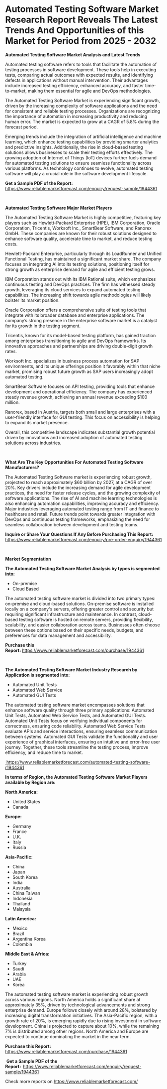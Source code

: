 <p><h1>Automated Testing Software Market Research Report Reveals The Latest Trends And Opportunities of this Market for Period from 2025 - 2032</h1></p><p><strong>Automated Testing Software Market Analysis and Latest Trends</strong></p>
<p><p>Automated testing software refers to tools that facilitate the automation of testing processes in software development. These tools help in executing tests, comparing actual outcomes with expected results, and identifying defects in applications without manual intervention. Their advantages include increased testing efficiency, enhanced accuracy, and faster time-to-market, making them essential for agile and DevOps methodologies.</p><p>The Automated Testing Software Market is experiencing significant growth, driven by the increasing complexity of software applications and the need for consistent and reliable testing processes. Organizations are recognizing the importance of automation in increasing productivity and reducing human error. The market is expected to grow at a CAGR of 5.8% during the forecast period. </p><p>Emerging trends include the integration of artificial intelligence and machine learning, which enhance testing capabilities by providing smarter analytics and predictive insights. Additionally, the rise in cloud-based testing solutions allows businesses to scale their testing efforts effectively. The growing adoption of Internet of Things (IoT) devices further fuels demand for automated testing solutions to ensure seamless functionality across various platforms. As technology continues to evolve, automated testing software will play a crucial role in the software development lifecycle.</p></p>
<p><strong>Get a Sample PDF of the Report:&nbsp;</strong> <a href="https://www.reliablemarketforecast.com/enquiry/request-sample/1944361?utm_campaign=3050&utm_medium=2&utm_source=Github&utm_content=ia&utm_term=09032025&utm_id=automated-testing-software">https://www.reliablemarketforecast.com/enquiry/request-sample/1944361</a></p>
<p>&nbsp;</p>
<p><strong>Automated Testing Software Major Market Players</strong></p>
<p><p>The Automated Testing Software Market is highly competitive, featuring key players such as Hewlett-Packard Enterprise (HPE), IBM Corporation, Oracle Corporation, Tricentis, Worksoft Inc., SmartBear Software, and Ranorex GmbH. These companies are known for their robust solutions designed to enhance software quality, accelerate time to market, and reduce testing costs.</p><p>Hewlett-Packard Enterprise, particularly through its LoadRunner and Unified Functional Testing, has maintained a significant market share. The company focuses on integrating AI into its testing solutions, positioning itself for strong growth as enterprise demand for agile and efficient testing grows.</p><p>IBM Corporation stands out with its IBM Rational suite, which emphasizes continuous testing and DevOps practices. The firm has witnessed steady growth, leveraging its cloud services to expand automated testing capabilities. The increasing shift towards agile methodologies will likely bolster its market position.</p><p>Oracle Corporation offers a comprehensive suite of testing tools that integrate with its broader database and enterprise applications. The company’s strong presence in the enterprise software market is a catalyst for its growth in the testing segment.</p><p>Tricentis, known for its model-based testing platform, has gained traction among enterprises transitioning to agile and DevOps frameworks. Its innovative approaches and partnerships are driving double-digit growth rates.</p><p>Worksoft Inc. specializes in business process automation for SAP environments, and its unique offerings position it favorably within that niche market, promising robust future growth as SAP users increasingly adopt automated testing.</p><p>SmartBear Software focuses on API testing, providing tools that enhance development and operational efficiency. The company has experienced steady revenue growth, achieving an annual revenue exceeding $100 million.</p><p>Ranorex, based in Austria, targets both small and large enterprises with a user-friendly interface for GUI testing. This focus on accessibility is helping to expand its market presence. </p><p>Overall, this competitive landscape indicates substantial growth potential driven by innovations and increased adoption of automated testing solutions across industries.</p></p>
<p>&nbsp;</p>
<p><strong>What Are The Key Opportunities For Automated Testing Software Manufacturers?</strong></p>
<p><p>The Automated Testing Software market is experiencing robust growth, projected to reach approximately $60 billion by 2027, at a CAGR of over 20%. Key drivers include the increasing demand for agile development practices, the need for faster release cycles, and the growing complexity of software applications. The rise of AI and machine learning technologies is also enhancing automation capabilities, improving accuracy and efficiency. Major industries leveraging automated testing range from IT and finance to healthcare and retail. Future trends point towards greater integration with DevOps and continuous testing frameworks, emphasizing the need for seamless collaboration between development and testing teams.</p></p>
<p><strong>Inquire or Share Your Questions If Any Before Purchasing This Report:</strong> <a href="https://www.reliablemarketforecast.com/enquiry/pre-order-enquiry/1944361?utm_campaign=3050&utm_medium=2&utm_source=Github&utm_content=ia&utm_term=09032025&utm_id=automated-testing-software">https://www.reliablemarketforecast.com/enquiry/pre-order-enquiry/1944361</a></p>
<p>&nbsp;</p>
<p><strong>Market Segmentation</strong></p>
<p><strong>The Automated Testing Software Market Analysis by types is segmented into:</strong></p>
<p><ul><li>On-premise</li><li>Cloud Based</li></ul></p>
<p><p>The automated testing software market is divided into two primary types: on-premise and cloud-based solutions. On-premise software is installed locally on a company's servers, offering greater control and security but requiring significant infrastructure and maintenance. In contrast, cloud-based testing software is hosted on remote servers, providing flexibility, scalability, and easier collaboration across teams. Businesses often choose between these options based on their specific needs, budgets, and preferences for data management and accessibility.</p></p>
<p><strong>Purchase this Report:&nbsp;</strong><a href="https://www.reliablemarketforecast.com/purchase/1944361?utm_campaign=3050&utm_medium=2&utm_source=Github&utm_content=ia&utm_term=09032025&utm_id=automated-testing-software">https://www.reliablemarketforecast.com/purchase/1944361</a></p>
<p>&nbsp;</p>
<p><strong>The Automated Testing Software Market Industry Research by Application is segmented into:</strong></p>
<p><ul><li>Automated Unit Tests</li><li>Automated Web Service</li><li>Automated GUI Tests</li></ul></p>
<p><p>The automated testing software market encompasses solutions that enhance software quality through three primary applications: Automated Unit Tests, Automated Web Service Tests, and Automated GUI Tests. Automated Unit Tests focus on verifying individual components for correctness, ensuring code reliability. Automated Web Service Tests evaluate APIs and service interactions, ensuring seamless communication between systems. Automated GUI Tests validate the functionality and user experience of graphical interfaces, ensuring an intuitive and error-free user journey. Together, these tools streamline the testing process, improve efficiency, and reduce time to market.</p></p>
<p><a href="https://www.reliablemarketforecast.com/automated-testing-software-r1944361?utm_campaign=3050&utm_medium=2&utm_source=Github&utm_content=ia&utm_term=09032025&utm_id=automated-testing-software">&nbsp;https://www.reliablemarketforecast.com/automated-testing-software-r1944361</a></p>
<p><strong>In terms of Region, the Automated Testing Software Market Players available by Region are:</strong></p>
<p>
    <p> <strong> North America: </strong>
        <ul>
            <li>United States</li>
            <li>Canada</li>
        </ul>
        </p> 
    <p> <strong> Europe: </strong>
        <ul>
            <li>Germany</li>
            <li>France</li>
            <li>U.K.</li>
            <li>Italy</li>
            <li>Russia</li>
        </ul>
        </p> 
    <p> <strong> Asia-Pacific: </strong>
        <ul>
            <li>China</li>
            <li>Japan</li>
            <li>South Korea</li>
            <li>India</li>
            <li>Australia</li>
            <li>China Taiwan</li>
            <li>Indonesia</li>
            <li>Thailand</li>
            <li>Malaysia</li>
        </ul>
        </p> 
    <p> <strong> Latin America: </strong>
        <ul>
            <li>Mexico</li>
            <li>Brazil</li>
            <li>Argentina Korea</li>
            <li>Colombia</li>
        </ul>
        </p> 
    <p> <strong> Middle East & Africa: </strong>
        <ul>
            <li>Turkey</li>
            <li>Saudi</li>
            <li>Arabia</li>
            <li>UAE</li>
            <li>Korea</li>
        </ul>
    </p>
    </p>
<p><p>The automated testing software market is experiencing robust growth across various regions. North America holds a significant share at approximately 35%, driven by technological advancements and strong enterprise demand. Europe follows closely with around 28%, bolstered by increasing digital transformation initiatives. The Asia-Pacific region, with a growth rate of 20%, is emerging rapidly due to rising investment in software development. China is projected to capture about 10%, while the remaining 7% is distributed among other regions. North America and Europe are expected to continue dominating the market in the near term.</p></p>
<p><strong>Purchase this Report: </strong><a href="https://www.reliablemarketforecast.com/purchase/1944361?utm_campaign=3050&utm_medium=2&utm_source=Github&utm_content=ia&utm_term=09032025&utm_id=automated-testing-software">https://www.reliablemarketforecast.com/purchase/1944361</a></p>
<p>&nbsp;<strong>Get a Sample PDF of the Report:&nbsp;&nbsp;</strong><a href="https://www.reliablemarketforecast.com/enquiry/request-sample/1944361?utm_campaign=3050&utm_medium=2&utm_source=Github&utm_content=ia&utm_term=09032025&utm_id=automated-testing-software">https://www.reliablemarketforecast.com/enquiry/request-sample/1944361</a></p>
<p><strong></strong></p>
<p>Check more reports on <a href="https://www.reliablemarketforecast.com/?utm_campaign=3050&utm_medium=2&utm_source=Github&utm_content=ia&utm_term=09032025&utm_id=automated-testing-software">https://www.reliablemarketforecast.com/</a></p>